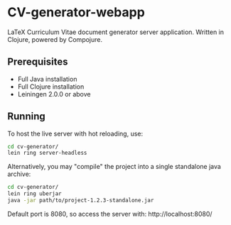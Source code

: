 # CV-generator-webapp
LaTeX Curriculum Vitae document generator server application. Written in Clojure, powered by Compojure.

## Prerequisites
* Full Java installation
* Full Clojure installation
* Leiningen 2.0.0 or above

## Running
To host the live server with hot reloading, use:
```sh
cd cv-generator/
lein ring server-headless
```

Alternatively, you may "compile" the project into a single standalone java archive:
```sh
cd cv-generator/
lein ring uberjar
java -jar path/to/project-1.2.3-standalone.jar
```

Default port is 8080, so access the server with: http://localhost:8080/

